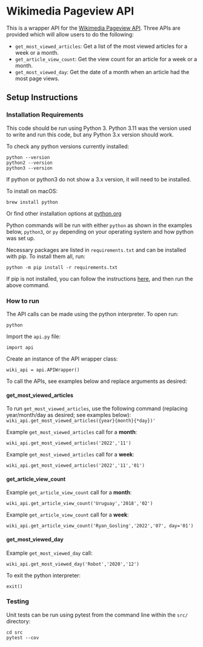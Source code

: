 # Wikimedia Pageview API

This is a wrapper API for the 
[Wikimedia Pageview API](https://wikitech.wikimedia.org/wiki/Analytics/AQS/Pageviews). Three APIs are provided which 
will allow users to do the following:
- `get_most_viewed_articles`: Get a list of the most viewed articles for a week or a month.
- `get_article_view_count`: Get the view count for an article for a week or a month.
- `get_most_viewed_day`: Get the date of a month when an article had the most page views.

## Setup Instructions
### Installation Requirements
This code should be run using Python 3. Python 3.11 was the version used to write and run this code, but any 
Python 3.x version should work.

To check any python versions currently installed:
```shell
python --version
python2 --version
python3 --version
```

If python or python3 do not show a 3.x version, it will need to be installed. 

To install on macOS:
```shell
brew install python
```
Or find other installation options at [python.org](https://www.python.org/downloads/)

Python commands will be run with either `python` as shown in the examples below, `python3`, or `py`  depending on your
operating system and how python was set up.


Necessary packages are listed in `requirements.txt` and can be installed with pip. To install them all, run:
```shell
python -m pip install -r requirements.txt
```
If pip is not installed, you can follow the instructions [here](https://pip.pypa.io/en/stable/installation/), and then
run the above command.


### How to run

The API calls can be made using the python interpreter. To open run:
```shell
python
```

Import the `api.py` file:
```shell
import api
```

Create an instance of the API wrapper class:
```shell
wiki_api = api.APIWrapper()
```

To call the APIs, see examples below and replace arguments as desired:

#### get_most_viewed_articles
To run `get_most_viewed_articles`, use the following command (replacing year/month/day as desired; see examples below): 
`wiki_api.get_most_viewed_articles({year}{month}{*day})'`

Example `get_most_viewed_articles` call for a **month**:
```shell
wiki_api.get_most_viewed_articles('2022','11')
```

Example `get_most_viewed_articles` call for a **week**:
```shell
wiki_api.get_most_viewed_articles('2022','11','01')
```


#### get_article_view_count

Example `get_article_view_count` call for a **month**:
```shell
wiki_api.get_article_view_count('Uruguay','2018','02')
```

Example `get_article_view_count` call for a **week**:
```shell
wiki_api.get_article_view_count('Ryan_Gosling','2022','07', day='01')
```


#### get_most_viewed_day

Example `get_most_viewed_day` call:
```shell
wiki_api.get_most_viewed_day('Robot','2020','12')
```

To exit the python interpreter:
```shell
exit()
```

### Testing
Unit tests can be run using pytest from the command line within the `src/` directory:
```shell
cd src
pytest --cov
```